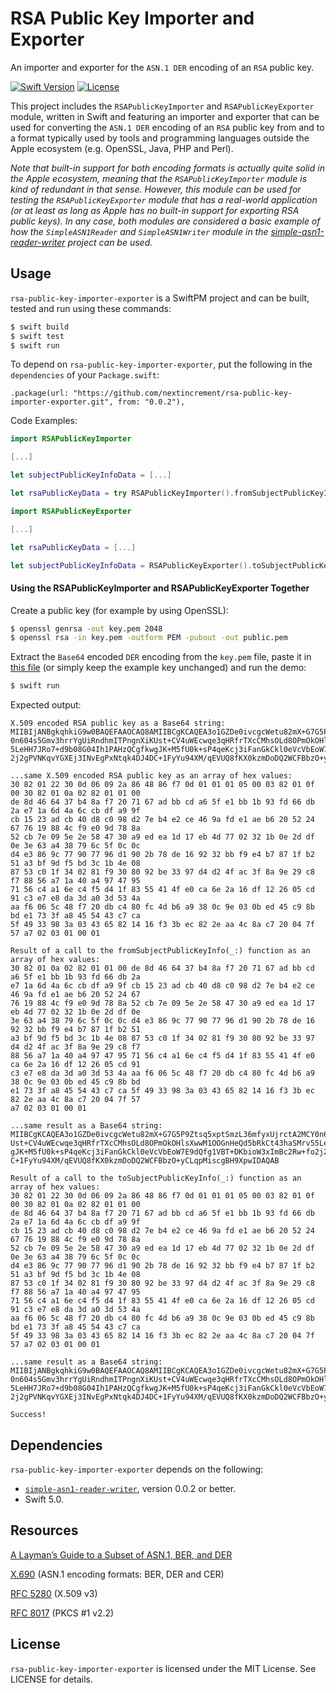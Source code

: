 # RSA Public Key Importer and Exporter

An importer and exporter for the `ASN.1 DER` encoding of an `RSA` public key.

[![Swift Version][swift-image]][swift-url] [![License][license-image]][license-url]

This project includes the `RSAPublicKeyImporter` and `RSAPublicKeyExporter` module, written in Swift and featuring an importer and exporter that can be used for converting the `ASN.1 DER` encoding of an `RSA` public key from and to a format typically used by tools and programming languages outside the Apple ecosystem (e.g. OpenSSL, Java, PHP and Perl).

_Note that built-in support for both encoding formats is actually quite solid in the Apple ecosystem, meaning that the `RSAPublicKeyImporter` module is kind of redundant in that sense. However, this module can be used for testing the `RSAPublicKeyExporter` module that has a real-world application (or at least as long as Apple has no built-in support for exporting RSA public keys). In any case, both modules are considered a basic example of how the `SimpleASN1Reader` and `SimpleASN1Writer` module in the [simple-asn1-reader-writer](https://github.com/nextincrement/simple-asn1-reader-writer) project can be used._

## Usage

`rsa-public-key-importer-exporter` is a SwiftPM project and can be built, tested and run using these commands:

```bash
$ swift build
$ swift test
$ swift run
```

To depend on `rsa-public-key-importer-exporter`, put the following in the `dependencies` of your `Package.swift`:

    .package(url: "https://github.com/nextincrement/rsa-public-key-importer-exporter.git", from: "0.0.2"),

Code Examples:

```swift
import RSAPublicKeyImporter

[...]

let subjectPublicKeyInfoData = [...]

let rsaPublicKeyData = try RSAPublicKeyImporter().fromSubjectPublicKeyInfo(subjectPublicKeyInfoData)
```

```swift
import RSAPublicKeyExporter

[...]

let rsaPublicKeyData = [...]

let subjectPublicKeyInfoData = RSAPublicKeyExporter().toSubjectPublicKeyInfo(rsaPublicKeyData)
```

#### Using the RSAPublicKeyImporter and RSAPublicKeyExporter Together

Create a public key (for example by using OpenSSL):

```bash
$ openssl genrsa -out key.pem 2048
$ openssl rsa -in key.pem -outform PEM -pubout -out public.pem
```

Extract the `Base64` encoded `DER` encoding from the `key.pem` file, paste it in [this file](https://github.com/nextincrement/rsa-public-key-importer-exporter/blob/master/Sources/RSAPublicKeyImportExportDemo/main.swift) (or simply keep the example key unchanged) and run the demo:

```bash
$ swift run
```

Expected output:

```
X.509 encoded RSA public key as a Base64 string:
MIIBIjANBgkqhkiG9w0BAQEFAAOCAQ8AMIIBCgKCAQEA3o1GZDe0ivcgcWetu82mX+G7G5P9Ztsq5xptSmzL36mfyxUjrctA2MCY
0n604s5Gmv3hrrYgUiRndhmITPngnXiKUst+CV4uWEcwqe3qHRfrTXcCMhsOLd8OPmOkOHlsXwwM1OOGnHeQd5bRkCt43haSMrv5
5LeHH7JRo7+d9b08G04Ih1PAHzQCgfkwgJK+M5fU0k+sP4qeKcj3iFanGkCkl0eVcVbEoW7E9dQfg1VBT+DKbioW3xImBc2Rw+fo
2j2gPVNKqvYGXEj3INvEgPxNtqk4DJ4DC+1FyYu94XM/qEVUQ8fKX0kzmDoDQ2WCFBbzO+yCLqpMiscgBH9XpwIDAQAB

...same X.509 encoded RSA public key as an array of hex values:
30 82 01 22 30 0d 06 09 2a 86 48 86 f7 0d 01 01 01 05 00 03 82 01 0f 00 30 82 01 0a 02 82 01 01 00
de 8d 46 64 37 b4 8a f7 20 71 67 ad bb cd a6 5f e1 bb 1b 93 fd 66 db 2a e7 1a 6d 4a 6c cb df a9 9f
cb 15 23 ad cb 40 d8 c0 98 d2 7e b4 e2 ce 46 9a fd e1 ae b6 20 52 24 67 76 19 88 4c f9 e0 9d 78 8a
52 cb 7e 09 5e 2e 58 47 30 a9 ed ea 1d 17 eb 4d 77 02 32 1b 0e 2d df 0e 3e 63 a4 38 79 6c 5f 0c 0c
d4 e3 86 9c 77 90 77 96 d1 90 2b 78 de 16 92 32 bb f9 e4 b7 87 1f b2 51 a3 bf 9d f5 bd 3c 1b 4e 08
87 53 c0 1f 34 02 81 f9 30 80 92 be 33 97 d4 d2 4f ac 3f 8a 9e 29 c8 f7 88 56 a7 1a 40 a4 97 47 95
71 56 c4 a1 6e c4 f5 d4 1f 83 55 41 4f e0 ca 6e 2a 16 df 12 26 05 cd 91 c3 e7 e8 da 3d a0 3d 53 4a
aa f6 06 5c 48 f7 20 db c4 80 fc 4d b6 a9 38 0c 9e 03 0b ed 45 c9 8b bd e1 73 3f a8 45 54 43 c7 ca
5f 49 33 98 3a 03 43 65 82 14 16 f3 3b ec 82 2e aa 4c 8a c7 20 04 7f 57 a7 02 03 01 00 01

Result of a call to the fromSubjectPublicKeyInfo(_:) function as an array of hex values:
30 82 01 0a 02 82 01 01 00 de 8d 46 64 37 b4 8a f7 20 71 67 ad bb cd a6 5f e1 bb 1b 93 fd 66 db 2a
e7 1a 6d 4a 6c cb df a9 9f cb 15 23 ad cb 40 d8 c0 98 d2 7e b4 e2 ce 46 9a fd e1 ae b6 20 52 24 67
76 19 88 4c f9 e0 9d 78 8a 52 cb 7e 09 5e 2e 58 47 30 a9 ed ea 1d 17 eb 4d 77 02 32 1b 0e 2d df 0e
3e 63 a4 38 79 6c 5f 0c 0c d4 e3 86 9c 77 90 77 96 d1 90 2b 78 de 16 92 32 bb f9 e4 b7 87 1f b2 51
a3 bf 9d f5 bd 3c 1b 4e 08 87 53 c0 1f 34 02 81 f9 30 80 92 be 33 97 d4 d2 4f ac 3f 8a 9e 29 c8 f7
88 56 a7 1a 40 a4 97 47 95 71 56 c4 a1 6e c4 f5 d4 1f 83 55 41 4f e0 ca 6e 2a 16 df 12 26 05 cd 91
c3 e7 e8 da 3d a0 3d 53 4a aa f6 06 5c 48 f7 20 db c4 80 fc 4d b6 a9 38 0c 9e 03 0b ed 45 c9 8b bd
e1 73 3f a8 45 54 43 c7 ca 5f 49 33 98 3a 03 43 65 82 14 16 f3 3b ec 82 2e aa 4c 8a c7 20 04 7f 57
a7 02 03 01 00 01

...same result as a Base64 string:
MIIBCgKCAQEA3o1GZDe0ivcgcWetu82mX+G7G5P9Ztsq5xptSmzL36mfyxUjrctA2MCY0n604s5Gmv3hrrYgUiRndhmITPngnXiK
Ust+CV4uWEcwqe3qHRfrTXcCMhsOLd8OPmOkOHlsXwwM1OOGnHeQd5bRkCt43haSMrv55LeHH7JRo7+d9b08G04Ih1PAHzQCgfkw
gJK+M5fU0k+sP4qeKcj3iFanGkCkl0eVcVbEoW7E9dQfg1VBT+DKbioW3xImBc2Rw+fo2j2gPVNKqvYGXEj3INvEgPxNtqk4DJ4D
C+1FyYu94XM/qEVUQ8fKX0kzmDoDQ2WCFBbzO+yCLqpMiscgBH9XpwIDAQAB

Result of a call to the toSubjectPublicKeyInfo(_:) function as an array of hex values:
30 82 01 22 30 0d 06 09 2a 86 48 86 f7 0d 01 01 01 05 00 03 82 01 0f 00 30 82 01 0a 02 82 01 01 00
de 8d 46 64 37 b4 8a f7 20 71 67 ad bb cd a6 5f e1 bb 1b 93 fd 66 db 2a e7 1a 6d 4a 6c cb df a9 9f
cb 15 23 ad cb 40 d8 c0 98 d2 7e b4 e2 ce 46 9a fd e1 ae b6 20 52 24 67 76 19 88 4c f9 e0 9d 78 8a
52 cb 7e 09 5e 2e 58 47 30 a9 ed ea 1d 17 eb 4d 77 02 32 1b 0e 2d df 0e 3e 63 a4 38 79 6c 5f 0c 0c
d4 e3 86 9c 77 90 77 96 d1 90 2b 78 de 16 92 32 bb f9 e4 b7 87 1f b2 51 a3 bf 9d f5 bd 3c 1b 4e 08
87 53 c0 1f 34 02 81 f9 30 80 92 be 33 97 d4 d2 4f ac 3f 8a 9e 29 c8 f7 88 56 a7 1a 40 a4 97 47 95
71 56 c4 a1 6e c4 f5 d4 1f 83 55 41 4f e0 ca 6e 2a 16 df 12 26 05 cd 91 c3 e7 e8 da 3d a0 3d 53 4a
aa f6 06 5c 48 f7 20 db c4 80 fc 4d b6 a9 38 0c 9e 03 0b ed 45 c9 8b bd e1 73 3f a8 45 54 43 c7 ca
5f 49 33 98 3a 03 43 65 82 14 16 f3 3b ec 82 2e aa 4c 8a c7 20 04 7f 57 a7 02 03 01 00 01

...same result as a Base64 string:
MIIBIjANBgkqhkiG9w0BAQEFAAOCAQ8AMIIBCgKCAQEA3o1GZDe0ivcgcWetu82mX+G7G5P9Ztsq5xptSmzL36mfyxUjrctA2MCY
0n604s5Gmv3hrrYgUiRndhmITPngnXiKUst+CV4uWEcwqe3qHRfrTXcCMhsOLd8OPmOkOHlsXwwM1OOGnHeQd5bRkCt43haSMrv5
5LeHH7JRo7+d9b08G04Ih1PAHzQCgfkwgJK+M5fU0k+sP4qeKcj3iFanGkCkl0eVcVbEoW7E9dQfg1VBT+DKbioW3xImBc2Rw+fo
2j2gPVNKqvYGXEj3INvEgPxNtqk4DJ4DC+1FyYu94XM/qEVUQ8fKX0kzmDoDQ2WCFBbzO+yCLqpMiscgBH9XpwIDAQAB

Success!
```

## Dependencies

`rsa-public-key-importer-exporter` depends on the following:

- [`simple-asn1-reader-writer`](https://github.com/nextincrement/simple-asn1-reader-writer), version 0.0.2 or better.
- Swift 5.0.

## Resources

[A Layman’s Guide to a Subset of ASN.1, BER, and DER](http://luca.ntop.org/Teaching/Appunti/asn1.html)

[X.690](https://www.itu.int/rec/T-REC-X.690-201508-I/en) (ASN.1 encoding formats: BER, DER and CER)

[RFC 5280](https://tools.ietf.org/html/rfc5280) (X.509 v3)

[RFC 8017](https://tools.ietf.org/html/rfc8017) (PKCS #1 v2.2)

## License

`rsa-public-key-importer-exporter` is licensed under the MIT License. See LICENSE for details.

[swift-image]:https://img.shields.io/badge/swift-5.0-orange.svg
[swift-url]:https://swift.org/
[license-image]: https://img.shields.io/badge/License-MIT-blue.svg
[license-url]: LICENSE
